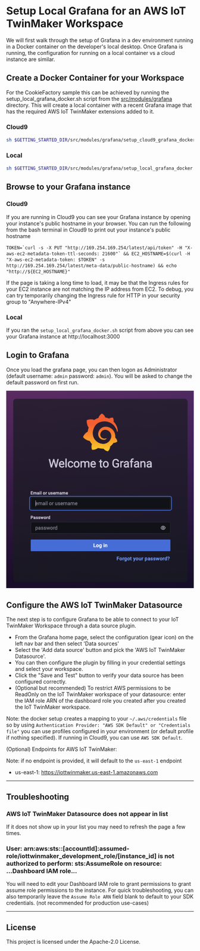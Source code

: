# Setup Local Grafana for an AWS IoT TwinMaker Workspace

We will first walk through the setup of Grafana in a dev environment running in a Docker container on the developer's local desktop. Once Grafana is running, the configuration for running on a local container vs a cloud instance are similar.

## Create a Docker Container for your Workspace

For the CookieFactory sample this can be achieved by running the setup_local_grafana_docker.sh script from the [src/modules/grafana](../src/modules/grafana) directory. This will create a local container with a recent Grafana image that has the required AWS IoT TwinMaker extensions added to it.

### Cloud9

```bash
sh $GETTING_STARTED_DIR/src/modules/grafana/setup_cloud9_grafana_docker.sh
```

### Local

```bash
sh $GETTING_STARTED_DIR/src/modules/grafana/setup_local_grafana_docker.sh
```

## Browse to your Grafana instance

### Cloud9

If you are running in Cloud9 you can see your Grafana instance by opening your instance's public hostname in your browser. You can run the following from the bash terminal in Cloud9 to print out your instance's public hostname

```
TOKEN=`curl -s -X PUT "http://169.254.169.254/latest/api/token" -H "X-aws-ec2-metadata-token-ttl-seconds: 21600"` && EC2_HOSTNAME=$(curl -H "X-aws-ec2-metadata-token: $TOKEN" -s http://169.254.169.254/latest/meta-data/public-hostname) && echo "http://${EC2_HOSTNAME}"
```

If the page is taking a long time to load, it may be that the Ingress rules for your EC2 instance are not matching the IP address from EC2. To debug, you can try temporarily changing the Ingress rule for HTTP in your security group to "Anywhere-IPv4"

### Local

If you ran the `setup_local_grafana_docker.sh` script from above you can see your Grafana instance at http://localhost:3000

## Login to Grafana

Once you load the grafana page, you can then logon as Administrator (default username: `admin` password: `admin`). You will be asked to change the default password on first run.

![Grafana Login](images/grafana_login.png)

## Configure the AWS IoT TwinMaker Datasource

The next step is to configure Grafana to be able to connect to your IoT TwinMaker Workspace through a data source plugin.

- From the Grafana home page, select the configuration (gear icon) on the left nav bar and then select 'Data sources'
- Select the 'Add data source' button and pick the 'AWS IoT TwinMaker Datasource'.
- You can then configure the plugin by filling in your credential settings and select your workspace.
- Click the "Save and Test" button to verify your data source has been configured correctly.
- (Optional but recommended) To restrict AWS permissions to be ReadOnly on the IoT TwinMaker workspace of your datasource: enter the IAM role ARN of the dashboard role you created after you created the IoT TwinMaker workspace.

Note: the docker setup creates a mapping to your `~/.aws/credentials` file so by using `Authentication Provider: "AWS SDK Default" or "Credentials file"` you can use profiles configured in your environment (or default profile if nothing specified). If running in Cloud9, you can use `AWS SDK Default`.

(Optional) Endpoints for AWS IoT TwinMaker:

Note: if no endpoint is provided, it will default to the `us-east-1` endpoint

- us-east-1: https://iottwinmaker.us-east-1.amazonaws.com

---

## Troubleshooting

### AWS IoT TwinMaker Datasource does not appear in list

If it does not show up in your list you may need to refresh the page a few times.

### User: arn:aws:sts::[accountId]:assumed-role/iottwinmaker_development_role/[instance_id] is not authorized to perform: sts:AssumeRole on resource: ...Dashboard IAM role...

You will need to edit your Dashboard IAM role to grant permissions to grant assume role permissions to the instance. For quick troubleshooting, you can also temporarily leave the `Assume Role ARN` field blank to default to your SDK credentials. (not recommended for production use-cases)

---

## License

This project is licensed under the Apache-2.0 License.